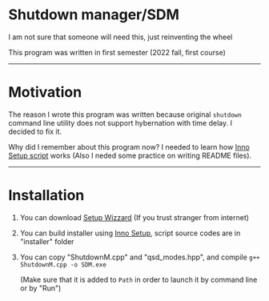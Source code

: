 # Shutdown manager/SDM

I am not sure that someone will need this, just reinventing the wheel

This program was written in first semester (2022 fall, first course)

---

# Motivation

The reason I wrote this program was written because original `shutdown` command line utility does not support hybernation with time delay. I decided to fix it.

Why did I remember about this program now? I needed to learn how [Inno Setup script](https://jrsoftware.org/isinfo.php) works (Also I neded some practice on writing README files).

---

# Installation

1. You can download [Setup Wizzard](https://github.com/Zhassulan1/SDM/blob/main/installer/SDM%20setup.exe) (If you trust stranger from internet)

2. You can build installer using [Inno Setup](https://jrsoftware.org/isinfo.php), script source codes are in "installer" folder

3. You can copy "ShutdownM.cpp" and "qsd_modes.hpp", and compile `g++ ShutdownM.cpp -o SDM.exe`

   (Make sure that it is added to `Path` in order to launch it by command line or by "Run")
